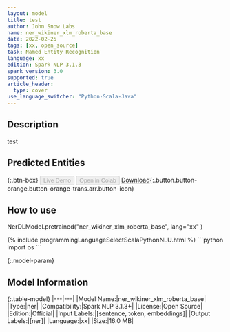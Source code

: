 ```yaml
---
layout: model
title: test
author: John Snow Labs
name: ner_wikiner_xlm_roberta_base
date: 2022-02-25
tags: [xx, open_source]
task: Named Entity Recognition
language: xx
edition: Spark NLP 3.1.3
spark_version: 3.0
supported: true
article_header:
  type: cover
use_language_switcher: "Python-Scala-Java"
---
```


## Description

test

## Predicted Entities



{:.btn-box}
<button class="button button-orange" disabled>Live Demo</button>
<button class="button button-orange" disabled>Open in Colab</button>
[Download](https://s3.amazonaws.com/undefined/public/models/ner_wikiner_xlm_roberta_base_xx_3.1.3_3.0_1645801438835.zip){:.button.button-orange.button-orange-trans.arr.button-icon}

## How to use

NerDLModel.pretrained("ner_wikiner_xlm_roberta_base", lang="xx" )

<div class="tabs-box" markdown="1">
{% include programmingLanguageSelectScalaPythonNLU.html %}
```python
import os
```

</div>

{:.model-param}
## Model Information

{:.table-model}
|---|---|
|Model Name:|ner_wikiner_xlm_roberta_base|
|Type:|ner|
|Compatibility:|Spark NLP 3.1.3+|
|License:|Open Source|
|Edition:|Official|
|Input Labels:|[sentence, token, embeddings]|
|Output Labels:|[ner]|
|Language:|xx|
|Size:|16.0 MB|
